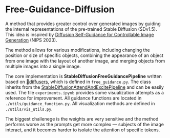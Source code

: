 # Free-Guidance-Diffusion
A method that provides greater control over generated images by guiding the internal representations of the pre-trained Stable Diffusion (SDv1.5). This idea is inspired by [Diffusion Self-Guidance for Controllable Image Generation](https://arxiv.org/pdf/2306.00986.pdf) (NIPS 2023).

The method allows for various modifications, including changing the position or size of specific objects, combining the appearance of an object from one image with the layout of another image, and merging objects from multiple images into a single image. 

The core implementation is **StableDiffusionFreeGuidancePipeline** written based on [🧨diffusers](https://huggingface.co/docs/diffusers/index), which is defined in   `free_guidance.py`. The class inherits from the [StableDiffusionAttendAndExcitePipeline](https://huggingface.co/spaces/AttendAndExcite/Attend-and-Excite) and can be easily used. The file `experiments.ipynb` provides some visualization attempts as a reference for improvement. All guidance functions are located in `./utils/guidance_function.py`. All visualization methods are defined in `./utils/vis_utils.py`.

The biggest challenege is the weights are very sensitive and the method performs worse as the prompts get more complex — subjects of the image interact, and it becomes harder to isolate the attention of specific tokens.


